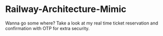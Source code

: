# Railway-Architecture-Mimic
Wanna go some where? Take a look at my real time ticket reservation and confirmation with OTP for extra security.
